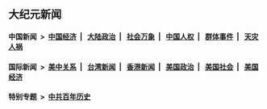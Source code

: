 ## 大纪元新闻

#### 中国新闻 &nbsp;>&nbsp; [中国经济](indexes/ncid283/README.md?12090845) &nbsp;| &nbsp; [大陆政治](indexes/ncid277/README.md?12090845) &nbsp;| &nbsp; [社会万象](indexes/ncid282/README.md?12090845) &nbsp;| &nbsp; [中国人权](indexes/ncid278/README.md?12090845) &nbsp;| &nbsp; [群体事件](indexes/ncid279/README.md?12090845) &nbsp;| &nbsp; [天灾人祸](indexes/ncid280/README.md?12090845)

#### 国际新闻 &nbsp;>&nbsp; [美中关系](indexes/nf1412576/README.md?12090845) &nbsp;| &nbsp; [台湾新闻](indexes/ncid1349361/README.md?12090845) &nbsp;| &nbsp; [香港新闻](indexes/ncid1349362/README.md?12090845) &nbsp;| &nbsp; [美国政治](indexes/ncid1078159/README.md?12090845) &nbsp;| &nbsp; [美国社会](indexes/ncid1078160/README.md?12090845) &nbsp;| &nbsp; [美国经济](indexes/ncid1078158/README.md?12090845)

#### 特别专题 &nbsp;>&nbsp; [中共百年历史](https://github.com/epoch-news/epoch-special/blob/master/README.md?12090845)  
